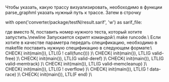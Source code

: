Чтобы указать, какую трассу визуализировать, необоходимо в функции parse_graphml указать нужный путь к трассе. Затем в строчку

with open('converter/package/testN/result.sarif', 'w') as sarif_file:

где вместо N, поставить номер нужного теста, который хотите запустить.\newline
Запускается скрипт командой:\\
make runcode.\\
Если хотите в качестве параметра передать спецификацию, необходимо в makefile поставить нужную спецификацию в следующем формате:\\
CHECK( init(main()), LTL(G ! call(func())) )\\
CHECK( init(main()), LTL(G valid-free) )\\
CHECK( init(main()), LTL(G valid-deref) )\\
CHECK( init(main()), LTL(G valid-memtrack) )\\
CHECK( init(main()), LTL(G valid-memcleanup) )\\
CHECK( init(main()), LTL(G ! overflow) )\\
CHECK( init(main()), LTL(G ! data-race) )\\
CHECK( init(main()), LTL(F end) )\\
